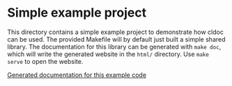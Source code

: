 # Simple example project
This directory contains a simple example project to demonstrate how cldoc
can be used. The provided Makefile will by default just built a simple shared
library. The documentation for this library can be generated with `make doc`,
which will write the generated website in the `html/` directory. Use
`make serve` to open the website.

[Generated documentation for this example code](https://jessevdk.github.io/cldoc/example/)
